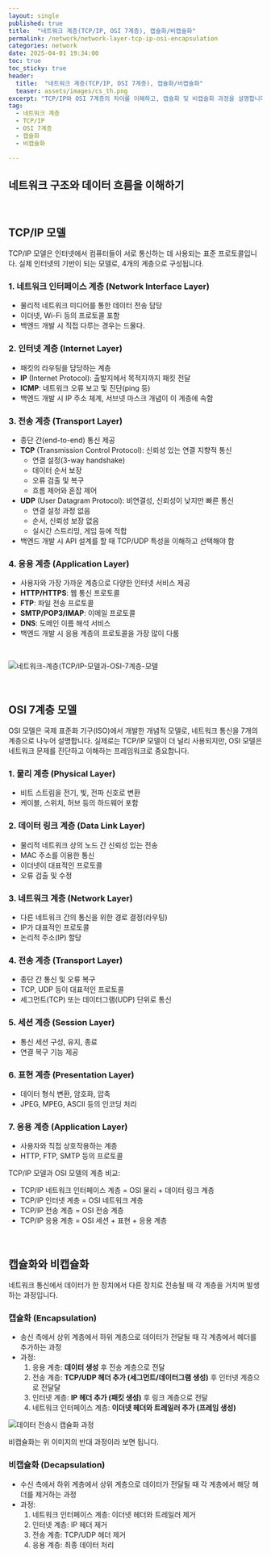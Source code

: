 ```yaml
---
layout: single
published: true
title:  "네트워크 계층(TCP/IP, OSI 7계층), 캡슐화/비캡슐화"
permalink: /network/network-layer-tcp-ip-osi-encapsulation
categories: network
date: 2025-04-01 19:34:00
toc: true
toc_sticky: true
header:
  title:  "네트워크 계층(TCP/IP, OSI 7계층), 캡슐화/비캡슐화"
  teaser: assets/images/cs_th.png
excerpt: "TCP/IP와 OSI 7계층의 차이를 이해하고, 캡슐화 및 비캡슐화 과정을 설명합니다."
tag:   
  - 네트워크 계층
  - TCP/IP
  - OSI 7계층
  - 캡슐화
  - 비캡슐화

---
```


## 네트워크 구조와 데이터 흐름을 이해하기

<br>

## TCP/IP 모델

TCP/IP 모델은 인터넷에서 컴퓨터들이 서로 통신하는 데 사용되는 표준 프로토콜입니다. 실제 인터넷의 기반이 되는 모델로, 4개의 계층으로 구성됩니다.

### 1. 네트워크 인터페이스 계층 (Network Interface Layer)
- 물리적 네트워크 미디어를 통한 데이터 전송 담당
- 이더넷, Wi-Fi 등의 프로토콜 포함
- 백엔드 개발 시 직접 다루는 경우는 드물다.

### 2. 인터넷 계층 (Internet Layer)
- 패킷의 라우팅을 담당하는 계층
- **IP** (Internet Protocol): 출발지에서 목적지까지 패킷 전달
- **ICMP**: 네트워크 오류 보고 및 진단(ping 등)
- 백엔드 개발 시 IP 주소 체계, 서브넷 마스크 개념이 이 계층에 속함

### 3. 전송 계층 (Transport Layer)
- 종단 간(end-to-end) 통신 제공
- **TCP** (Transmission Control Protocol): 신뢰성 있는 연결 지향적 통신
  - 연결 설정(3-way handshake)
  - 데이터 순서 보장
  - 오류 검출 및 복구
  - 흐름 제어와 혼잡 제어
- **UDP** (User Datagram Protocol): 비연결성, 신뢰성이 낮지만 빠른 통신
  - 연결 설정 과정 없음
  - 순서, 신뢰성 보장 없음
  - 실시간 스트리밍, 게임 등에 적합
- 백엔드 개발 시 API 설계를 할 때 TCP/UDP 특성을 이해하고 선택해야 함

### 4. 응용 계층 (Application Layer)
- 사용자와 가장 가까운 계층으로 다양한 인터넷 서비스 제공
- **HTTP/HTTPS**: 웹 통신 프로토콜
- **FTP**: 파일 전송 프로토콜
- **SMTP/POP3/IMAP**: 이메일 프로토콜
- **DNS**: 도메인 이름 해석 서비스
- 백엔드 개발 시 응용 계층의 프로토콜을 가장 많이 다룸


<br>

![네트워크-계층(TCP/IP-모델과-OSI-7계층-모델](https://github.com/user-attachments/assets/7cb3eeb4-9f4e-4694-81db-f0f1f26176d5)

<br>

## OSI 7계층 모델

OSI 모델은 국제 표준화 기구(ISO)에서 개발한 개념적 모델로, 네트워크 통신을 7개의 계층으로 나누어 설명합니다. 실제로는 TCP/IP 모델이 더 널리 사용되지만, OSI 모델은 네트워크 문제를 진단하고 이해하는 프레임워크로 중요합니다.

### 1. 물리 계층 (Physical Layer)
- 비트 스트림을 전기, 빛, 전파 신호로 변환
- 케이블, 스위치, 허브 등의 하드웨어 포함

### 2. 데이터 링크 계층 (Data Link Layer)
- 물리적 네트워크 상의 노드 간 신뢰성 있는 전송
- MAC 주소를 이용한 통신
- 이더넷이 대표적인 프로토콜
- 오류 검출 및 수정

### 3. 네트워크 계층 (Network Layer)
- 다른 네트워크 간의 통신을 위한 경로 결정(라우팅)
- IP가 대표적인 프로토콜
- 논리적 주소(IP) 할당

### 4. 전송 계층 (Transport Layer)
- 종단 간 통신 및 오류 복구
- TCP, UDP 등이 대표적인 프로토콜
- 세그먼트(TCP) 또는 데이터그램(UDP) 단위로 통신

### 5. 세션 계층 (Session Layer)
- 통신 세션 구성, 유지, 종료
- 연결 복구 기능 제공

### 6. 표현 계층 (Presentation Layer)
- 데이터 형식 변환, 암호화, 압축
- JPEG, MPEG, ASCII 등의 인코딩 처리

### 7. 응용 계층 (Application Layer)
- 사용자와 직접 상호작용하는 계층
- HTTP, FTP, SMTP 등의 프로토콜

TCP/IP 모델과 OSI 모델의 계층 비교:
- TCP/IP 네트워크 인터페이스 계층 = OSI 물리 + 데이터 링크 계층
- TCP/IP 인터넷 계층 = OSI 네트워크 계층
- TCP/IP 전송 계층 = OSI 전송 계층
- TCP/IP 응용 계층 = OSI 세션 + 표현 + 응용 계층


<br>


## 캡슐화와 비캡슐화

네트워크 통신에서 데이터가 한 장치에서 다른 장치로 전송될 때 각 계층을 거치며 발생하는 과정입니다.

### 캡슐화 (Encapsulation)
- 송신 측에서 상위 계층에서 하위 계층으로 데이터가 전달될 때 각 계층에서 헤더를 추가하는 과정
- 과정:
  1. 응용 계층: **데이터 생성** 후 전송 계층으로 전달
  2. 전송 계층: **TCP/UDP 헤더 추가 (세그먼트/데이터그램 생성)** 후 인터넷 계층으로 전달달
  3. 인터넷 계층: **IP 헤더 추가 (패킷 생성)** 후 링크 계층으로 전달
  4. 네트워크 인터페이스 계층: **이더넷 헤더와 트레일러 추가 (프레임 생성)**

![데이터 전송시 캡슐화 과정](https://github.com/user-attachments/assets/a2ef3913-4a60-4b8b-b747-7b4da91d9276)

비캡슐화는 위 이미지의 반대 과정이라 보면 됩니다.

### 비캡슐화 (Decapsulation)
- 수신 측에서 하위 계층에서 상위 계층으로 데이터가 전달될 때 각 계층에서 해당 헤더를 제거하는 과정
- 과정:
  1. 네트워크 인터페이스 계층: 이더넷 헤더와 트레일러 제거
  2. 인터넷 계층: IP 헤더 제거
  3. 전송 계층: TCP/UDP 헤더 제거
  4. 응용 계층: 최종 데이터 처리


